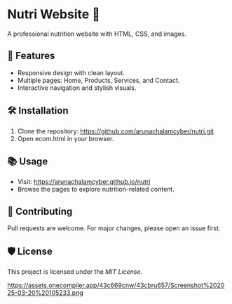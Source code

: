 # Nutri Website 🌿
A professional nutrition website with HTML, CSS, and images.

## 🚀 Features
- Responsive design with clean layout.
- Multiple pages: Home, Products, Services, and Contact.
- Interactive navigation and stylish visuals.

## 🛠 Installation
1. Clone the repository: https://github.com/arunachalamcyber/nutri.git
2. Open ecom.html in your browser.

## 📚 Usage
- Visit: https://arunachalamcyber.github.io/nutri
- Browse the pages to explore nutrition-related content.

## 🤝 Contributing
Pull requests are welcome. For major changes, please open an issue first.

## 🛡 License
This project is licensed under the *MIT License*.


https://assets.onecompiler.app/43c669cnw/43cbru657/Screenshot%202025-03-20%20105233.png
